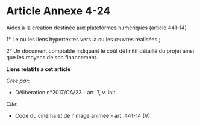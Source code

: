 # Article Annexe 4-24

Aides à la création destinée aux plateformes numériques (article 441-14) 

1° Le ou les liens hypertextes vers la ou les œuvres réalisées ; 

2° Un document comptable indiquant le coût définitif détaillé du projet ainsi que les moyens de son financement.

**Liens relatifs à cet article**

_Créé par_:

  - Délibération n°2017/CA/23 - art. 7, v. init.

_Cite_:

  - Code du cinéma et de l'image animée - art. 441-14 (V)
